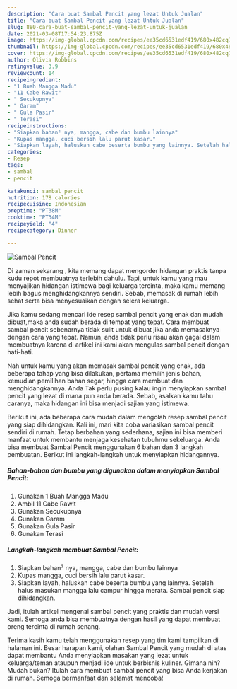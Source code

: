```yaml
---
description: "Cara buat Sambal Pencit yang lezat Untuk Jualan"
title: "Cara buat Sambal Pencit yang lezat Untuk Jualan"
slug: 880-cara-buat-sambal-pencit-yang-lezat-untuk-jualan
date: 2021-03-08T17:54:23.875Z
image: https://img-global.cpcdn.com/recipes/ee35cd6531edf419/680x482cq70/sambal-pencit-foto-resep-utama.jpg
thumbnail: https://img-global.cpcdn.com/recipes/ee35cd6531edf419/680x482cq70/sambal-pencit-foto-resep-utama.jpg
cover: https://img-global.cpcdn.com/recipes/ee35cd6531edf419/680x482cq70/sambal-pencit-foto-resep-utama.jpg
author: Olivia Robbins
ratingvalue: 3.9
reviewcount: 14
recipeingredient:
- "1 Buah Mangga Madu"
- "11 Cabe Rawit"
- " Secukupnya"
- " Garam"
- " Gula Pasir"
- " Terasi"
recipeinstructions:
- "Siapkan bahan² nya, mangga, cabe dan bumbu lainnya"
- "Kupas mangga, cuci bersih lalu parut kasar."
- "Siapkan layah, haluskan cabe beserta bumbu yang lainnya. Setelah halus masukan mangga lalu campur hingga merata. Sambal pencit siap dihidangkan."
categories:
- Resep
tags:
- sambal
- pencit

katakunci: sambal pencit 
nutrition: 178 calories
recipecuisine: Indonesian
preptime: "PT38M"
cooktime: "PT34M"
recipeyield: "4"
recipecategory: Dinner

---
```



![Sambal Pencit](https://img-global.cpcdn.com/recipes/ee35cd6531edf419/680x482cq70/sambal-pencit-foto-resep-utama.jpg)

Di zaman  sekarang , kita memang dapat mengorder hidangan praktis tanpa kudu repot membuatnya terlebih dahulu. Tapi, untuk kamu yang mau menyajikan hidangan istimewa bagi keluarga tercinta, maka kamu memang lebih bagus menghidangkannya sendiri. Sebab, memasak di rumah lebih sehat serta bisa menyesuaikan dengan selera keluarga.

Jika kamu sedang mencari ide resep sambal pencit yang enak dan mudah dibuat,maka anda sudah berada di tempat yang tepat. Cara membuat sambal pencit  sebenarnya tidak sulit untuk dibuat jika anda memasaknya dengan cara yang tepat. Namun, anda tidak perlu risau akan gagal dalam membuatnya 
karena di artikel ini kami akan mengulas sambal pencit dengan hati-hati.  



Nah untuk kamu yang akan memasak sambal pencit yang enak, ada beberapa tahap yang bisa dilakukan, pertama memilih jenis bahan, kemudian pemilihan bahan segar, hingga cara membuat dan menghidangkannya. Anda Tak perlu pusing kalau ingin menyiapkan sambal pencit yang lezat di mana pun anda berada. Sebab, asalkan kamu  tahu caranya, maka hidangan ini bisa menjadi sajian yang istimewa.

Berikut ini, ada beberapa cara mudah dalam mengolah resep sambal pencit yang siap dihidangkan. Kali ini, mari kita coba variasikan sambal pencit sendiri di rumah. Tetap berbahan yang sederhana, sajian ini bisa memberi manfaat untuk membantu menjaga kesehatan tubuhmu sekeluarga. Anda bisa membuat Sambal Pencit menggunakan 6 bahan dan 3 langkah pembuatan. Berikut ini langkah-langkah untuk menyiapkan hidangannya.

<!--inarticleads1-->

##### Bahan-bahan dan bumbu yang digunakan dalam menyiapkan Sambal Pencit:

1. Gunakan 1 Buah Mangga Madu
1. Ambil 11 Cabe Rawit
1. Gunakan  Secukupnya
1. Gunakan  Garam
1. Gunakan  Gula Pasir
1. Gunakan  Terasi




<!--inarticleads2-->

##### Langkah-langkah membuat Sambal Pencit:

1. Siapkan bahan² nya, mangga, cabe dan bumbu lainnya
1. Kupas mangga, cuci bersih lalu parut kasar.
1. Siapkan layah, haluskan cabe beserta bumbu yang lainnya. Setelah halus masukan mangga lalu campur hingga merata. Sambal pencit siap dihidangkan.




Jadi, itulah artikel mengenai  sambal pencit  yang praktis dan mudah versi kami. Semoga anda bisa membuatnya dengan hasil yang dapat membuat oreng tercinta di rumah senang. 

Terima kasih kamu telah menggunakan resep yang tim kami tampilkan di halaman ini. Besar harapan kami, olahan  Sambal Pencit yang mudah di atas dapat membantu Anda menyiapkan masakan yang lezat untuk keluarga/teman ataupun menjadi ide untuk berbisnis kuliner. Gimana nih? Mudah bukan? Itulah cara membuat sambal pencit yang bisa Anda kerjakan di rumah. Semoga bermanfaat dan selamat mencoba!

